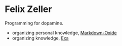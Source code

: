 # Felix Zeller

Programming for dopamine.

- organizing personal knowledge, [Markdown-Oxide](https://github.com/Feel-ix-343/markdown-oxide)
- organizing knowledge, [Exa](https://exa.ai)

